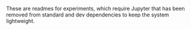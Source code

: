 These are readmes for experiments, which require Jupyter that has been removed from standard and dev dependencies to keep the system lightweight.